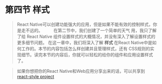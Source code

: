 # 第四节 样式

> React Native可以创建功能强大的应用，但是如果不能有效的控制样式，你是走不远的。
　　
> 在第二节中，我们创建了一个简单的天气 用，我只了解了给 React Native 组件设置样式的大概情况，并没有深入了解设置样式的更多细节问题。
在这一章中，我们将深入了解 **样式** 在React Native中是如何工作的。本节的内容包括怎么样创建并且管理样式，还有 CSS规则的实现细节。读完本节的内容后，你就可以轻松的给你的组件和应用设置样式了。

> 如果你想把你的React Native和Web应用分享出来的话，可以共享到 [react-style project](https://github.com/js-next/react-style)
